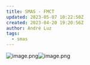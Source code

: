 ```yaml
---
title: SMAS - FMCT
updated: 2023-05-07 10:22:50Z
created: 2023-04-20 19:20:56Z
author: André Luz
tags:
  - smas
---
```


![image.png](image-71.png)![image.png](image-70.png)